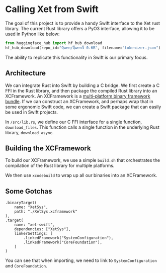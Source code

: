 # Calling Xet from Swift

The goal of this project is to provide a handy Swift interface to the Xet rust library.
The current Rust library offers a PyO3 interface, allowing it to be used in Python like below:

```python
from huggingface_hub import hf_hub_download
hf_hub_download(repo_id="Qwen/Qwen3-0.6B", filename="tokenizer.json")
```

The ability to replicate this functionality in Swift is our primary focus.

## Architecture

We can integrate Rust into Swift by building a C bridge. We first create a C FFI in the Rust library, and then 
package the compiled Rust library into an XCFramework. An XCFramework is a [multi-platform binary framework
bundle](https://developer.apple.com/documentation/xcode/creating-a-multi-platform-binary-framework-bundle).
If we can construct an XCFramework, and perhaps wrap that in some ergonomic Swift code, we can create a Swift package
that can easily be used in Swift projects.

In `/src/lib.rs`, we define our C FFI interface for a single function, `download_files`. This function calls a single function
in the underlying Rust library, `download_async`.

## Building the XCFramework
To build our XCFramework, we use a simple `build.sh` that orchestrates the compilation of the Rust library for multiple
platforms.

We then use `xcodebuild` to wrap up all our binaries into an XCFramework.

## Some Gotchas

```
.binaryTarget(
    name: "XetSys",
    path: "./XetSys.xcframework"
),
.target(
    name: "xet-swift",
    dependencies: ["XetSys"],
    linkerSettings: [
        .linkedFramework("SystemConfiguration"),
        .linkedFramework("CoreFoundation"),
    ]
)
```

You can see that when importing, we need to link to `SystemConfiguration` and `CoreFoundation`.
